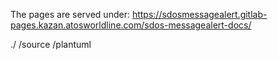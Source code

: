 
The pages are served under: <https://sdosmessagealert.gitlab-pages.kazan.atosworldline.com/sdos-messagealert-docs/>

./
  /source
  /plantuml
